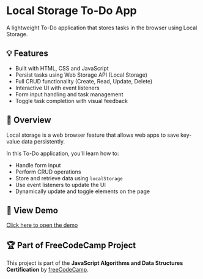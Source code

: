 # Local Storage To-Do App

A lightweight To-Do application that stores tasks in the browser using Local Storage.

## 💡 Features
- Built with HTML, CSS and JavaScript
- Persist tasks using Web Storage API (Local Storage)
- Full CRUD functionality (Create, Read, Update, Delete)
- Interactive UI with event listeners
- Form input handling and task management
- Toggle task completion with visual feedback

## 📘 Overview
Local storage is a web browser feature that allows web apps to save key-value data persistently.

In this To-Do application, you'll learn how to:
- Handle form input
- Perform CRUD operations
- Store and retrieve data using `localStorage`
- Use event listeners to update the UI
- Dynamically update and toggle elements on the page

## 🔗 View Demo
[Click here to open the demo](https://abhishekdevelops.github.io/To-Do-App)

## 🏆 Part of FreeCodeCamp Project  
This project is part of the **JavaScript Algorithms and Data Structures Certification** by [freeCodeCamp](https://www.freecodecamp.org/).
